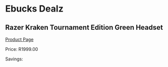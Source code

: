 
# Ebucks Dealz
## Razer Kraken Tournament Edition Green Headset
[Product Page](https://www.ebucks.com/web/shop/productSelected.do?prodId=1149770759&catId=724351586)

Price: R1999.00

Savings: 


	